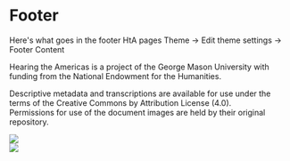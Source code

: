 # Footer

Here's what goes in the footer HtA pages
Theme -> Edit theme settings -> Footer Content

<footer>
  <div class="div-footer">
    <p style="margin-bottom: 0; "> Hearing the Americas is a project of the George Mason University with funding from the National Endowment for the Humanities. </p> 
    <p> Descriptive metadata and transcriptions are available for use under the terms of the Creative Commons by Attribution License (4.0). <br> Permissions for use of the document images are held by their original repository.</p>
    <div class="div-foot-img">
      <div>
        <img src="RELATIVE PATH TO /assets/img/rrchnm.png">
      </div>
      <div>
        <img src="RELATIVE PATH TO /assets/img/neh.png">
      </div>     
    </div>
  </div>
</footer>
